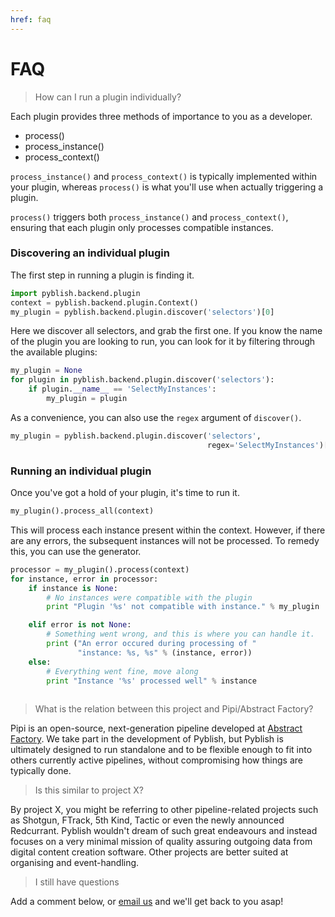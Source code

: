 ```yaml
---
href: faq
---
```


# FAQ

> How can I run a plugin individually?

Each plugin provides three methods of importance to you as a developer.

- process()
- process_instance()
- process_context()

`process_instance()` and `process_context()` is typically implemented within your plugin, whereas `process()` is what you'll use when actually triggering a plugin.

`process()` triggers both `process_instance()` and `process_context()`, ensuring that each plugin only processes compatible instances.

### Discovering an individual plugin

The first step in running a plugin is finding it.

```python
import pyblish.backend.plugin
context = pyblish.backend.plugin.Context()
my_plugin = pyblish.backend.plugin.discover('selectors')[0]
```

Here we discover all selectors, and grab the first one. If you know the name of the plugin you are looking to run, you can look for it by filtering through the available plugins:

```python
my_plugin = None
for plugin in pyblish.backend.plugin.discover('selectors'):
    if plugin.__name__ == 'SelectMyInstances':
    	my_plugin = plugin
```

As a convenience, you can also use the `regex` argument of `discover()`.

```python
my_plugin = pyblish.backend.plugin.discover('selectors',
											regex='SelectMyInstances')[0]
```

### Running an individual plugin

Once you've got a hold of your plugin, it's time to run it.

```python
my_plugin().process_all(context)
```

This will process each instance present within the context. However, if there are any errors, the subsequent instances will not be processed. To remedy this, you can use the generator.

```python
processor = my_plugin().process(context)
for instance, error in processor:
	if instance is None:
        # No instances were compatible with the plugin
        print "Plugin '%s' not compatible with instance." % my_plugin

    elif error is not None:
        # Something went wrong, and this is where you can handle it.
        print ("An error occured during processing of "
               "instance: %s, %s" % (instance, error))
    else:
        # Everything went fine, move along
        print "Instance '%s' processed well" % instance
     
```

> What is the relation between this project and Pipi/Abstract Factory?

Pipi is an open-source, next-generation pipeline developed at [Abstract Factory][]. We take part in the development of Pyblish, but Pyblish is ultimately designed to run standalone and to be flexible enough to fit into others currently active pipelines, without compromising how things are typically done.

> Is this similar to project X?

By project X, you might be referring to other pipeline-related projects such as Shotgun, FTrack, 5th Kind, Tactic or even the newly announced Redcurrant. Pyblish wouldn't dream of such great endeavours and instead focuses on a very minimal mission of quality assuring outgoing data from digital content creation software. Other projects are better suited at organising and event-handling.

> I still have questions

Add a comment below, or [email us][email] and we'll get back to you asap!

[email]: mailto:marcus@abstractfactory.io
[Abstract Factory]: http://abstractfactory.io